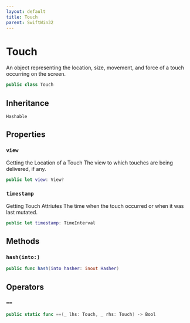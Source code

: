 ```yaml
---
layout: default
title: Touch
parent: SwiftWin32
---
```

# Touch

An object representing the location, size, movement, and force of a touch
occurring on the screen.

``` swift
public class Touch 
```

## Inheritance

`Hashable`

## Properties

### `view`

Getting the Location of a Touch
The view to which touches are being delivered, if any.

``` swift
public let view: View?
```

### `timestamp`

Getting Touch Attriutes
The time when the touch occurred or when it was last mutated.

``` swift
public let timestamp: TimeInterval
```

## Methods

### `hash(into:)`

``` swift
public func hash(into hasher: inout Hasher) 
```

## Operators

### `==`

``` swift
public static func ==(_ lhs: Touch, _ rhs: Touch) -> Bool 
```
